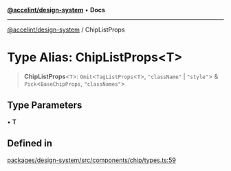 [**@accelint/design-system**](../README.md) • **Docs**

***

[@accelint/design-system](../README.md) / ChipListProps

# Type Alias: ChipListProps\<T\>

> **ChipListProps**\<`T`\>: `Omit`\<`TagListProps`\<`T`\>, `"className"` \| `"style"`\> & `Pick`\<`BaseChipProps`, `"classNames"`\>

## Type Parameters

• **T**

## Defined in

[packages/design-system/src/components/chip/types.ts:59](https://github.com/gohypergiant/standard-toolkit/blob/258694cea8ed8bbd956b3cf5da47c2c9debcf127/packages/design-system/src/components/chip/types.ts#L59)
